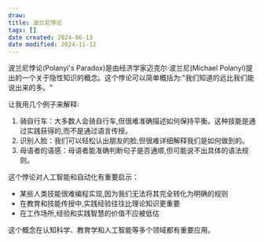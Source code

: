 ```yaml
---
draw:
title: 波兰尼悖论
tags: []
date created: 2024-06-13
date modified: 2024-11-12
---
```


波兰尼悖论(Polanyi's Paradox)是由经济学家迈克尔·波兰尼(Michael Polanyi)提出的一个关于隐性知识的概念。这个悖论可以简单概括为:"我们知道的远比我们能说出来的多。"

让我用几个例子来解释:

1. 骑自行车：大多数人会骑自行车,但很难准确描述如何保持平衡。这种技能是通过实践获得的,而不是通过语言传授。
2. 识别人脸：我们可以轻松认出朋友的脸,但很难详细解释我们是如何做到的。
3. 母语者的语感：母语者能准确判断句子是否通顺,但可能说不出具体的语法规则。

这个悖论对人工智能和自动化有重要启示：

- 某些人类技能很难编程实现,因为我们无法将其完全转化为明确的规则
- 在教育和技能传授中,实践经验往往比理论知识更重要
- 在工作场所,经验和实践智慧的价值不应被低估

这个概念在认知科学、教育学和人工智能等多个领域都有重要应用。
